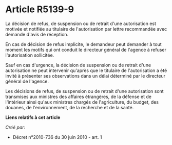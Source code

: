 # Article R5139-9

La décision de refus, de suspension ou de retrait d'une autorisation est motivée et notifiée au titulaire de l'autorisation
par lettre recommandée avec demande d'avis de réception. 

En cas de décision de refus implicite, le demandeur peut demander à tout moment les motifs qui ont conduit le directeur
général de l'agence à refuser l'autorisation sollicitée. 

Sauf en cas d'urgence, la décision de suspension ou de retrait d'une autorisation ne peut intervenir qu'après que le
titulaire de l'autorisation a été invité à présenter ses observations dans un délai déterminé par le directeur général de
l'agence. 

Les décisions de refus, de suspension ou de retrait d'une autorisation sont transmises aux ministres des affaires étrangères,
de la défense et de l'intérieur ainsi qu'aux ministres chargés de l'agriculture, du budget, des douanes, de l'environnement,
de la recherche et de la santé.

**Liens relatifs à cet article**

_Créé par_:

  - Décret n°2010-736 du 30 juin 2010 - art. 1

